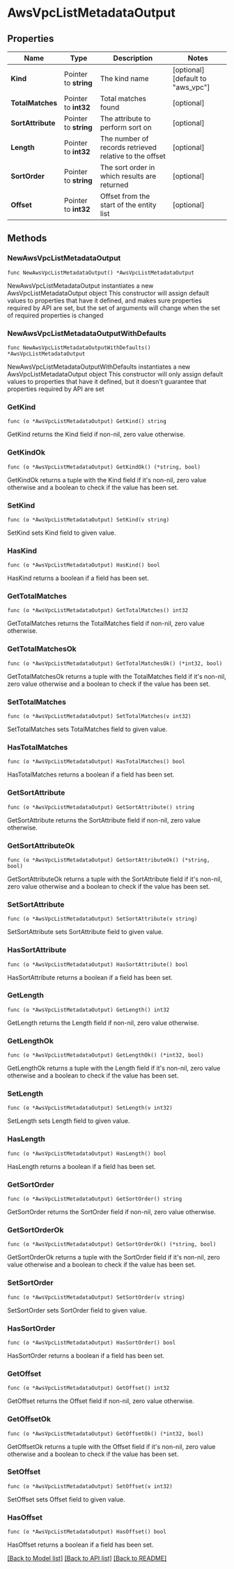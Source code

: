 # AwsVpcListMetadataOutput

## Properties

Name | Type | Description | Notes
------------ | ------------- | ------------- | -------------
**Kind** | Pointer to **string** | The kind name | [optional] [default to "aws_vpc"]
**TotalMatches** | Pointer to **int32** | Total matches found | [optional] 
**SortAttribute** | Pointer to **string** | The attribute to perform sort on | [optional] 
**Length** | Pointer to **int32** | The number of records retrieved relative to the offset | [optional] 
**SortOrder** | Pointer to **string** | The sort order in which results are returned | [optional] 
**Offset** | Pointer to **int32** | Offset from the start of the entity list | [optional] 

## Methods

### NewAwsVpcListMetadataOutput

`func NewAwsVpcListMetadataOutput() *AwsVpcListMetadataOutput`

NewAwsVpcListMetadataOutput instantiates a new AwsVpcListMetadataOutput object
This constructor will assign default values to properties that have it defined,
and makes sure properties required by API are set, but the set of arguments
will change when the set of required properties is changed

### NewAwsVpcListMetadataOutputWithDefaults

`func NewAwsVpcListMetadataOutputWithDefaults() *AwsVpcListMetadataOutput`

NewAwsVpcListMetadataOutputWithDefaults instantiates a new AwsVpcListMetadataOutput object
This constructor will only assign default values to properties that have it defined,
but it doesn't guarantee that properties required by API are set

### GetKind

`func (o *AwsVpcListMetadataOutput) GetKind() string`

GetKind returns the Kind field if non-nil, zero value otherwise.

### GetKindOk

`func (o *AwsVpcListMetadataOutput) GetKindOk() (*string, bool)`

GetKindOk returns a tuple with the Kind field if it's non-nil, zero value otherwise
and a boolean to check if the value has been set.

### SetKind

`func (o *AwsVpcListMetadataOutput) SetKind(v string)`

SetKind sets Kind field to given value.

### HasKind

`func (o *AwsVpcListMetadataOutput) HasKind() bool`

HasKind returns a boolean if a field has been set.

### GetTotalMatches

`func (o *AwsVpcListMetadataOutput) GetTotalMatches() int32`

GetTotalMatches returns the TotalMatches field if non-nil, zero value otherwise.

### GetTotalMatchesOk

`func (o *AwsVpcListMetadataOutput) GetTotalMatchesOk() (*int32, bool)`

GetTotalMatchesOk returns a tuple with the TotalMatches field if it's non-nil, zero value otherwise
and a boolean to check if the value has been set.

### SetTotalMatches

`func (o *AwsVpcListMetadataOutput) SetTotalMatches(v int32)`

SetTotalMatches sets TotalMatches field to given value.

### HasTotalMatches

`func (o *AwsVpcListMetadataOutput) HasTotalMatches() bool`

HasTotalMatches returns a boolean if a field has been set.

### GetSortAttribute

`func (o *AwsVpcListMetadataOutput) GetSortAttribute() string`

GetSortAttribute returns the SortAttribute field if non-nil, zero value otherwise.

### GetSortAttributeOk

`func (o *AwsVpcListMetadataOutput) GetSortAttributeOk() (*string, bool)`

GetSortAttributeOk returns a tuple with the SortAttribute field if it's non-nil, zero value otherwise
and a boolean to check if the value has been set.

### SetSortAttribute

`func (o *AwsVpcListMetadataOutput) SetSortAttribute(v string)`

SetSortAttribute sets SortAttribute field to given value.

### HasSortAttribute

`func (o *AwsVpcListMetadataOutput) HasSortAttribute() bool`

HasSortAttribute returns a boolean if a field has been set.

### GetLength

`func (o *AwsVpcListMetadataOutput) GetLength() int32`

GetLength returns the Length field if non-nil, zero value otherwise.

### GetLengthOk

`func (o *AwsVpcListMetadataOutput) GetLengthOk() (*int32, bool)`

GetLengthOk returns a tuple with the Length field if it's non-nil, zero value otherwise
and a boolean to check if the value has been set.

### SetLength

`func (o *AwsVpcListMetadataOutput) SetLength(v int32)`

SetLength sets Length field to given value.

### HasLength

`func (o *AwsVpcListMetadataOutput) HasLength() bool`

HasLength returns a boolean if a field has been set.

### GetSortOrder

`func (o *AwsVpcListMetadataOutput) GetSortOrder() string`

GetSortOrder returns the SortOrder field if non-nil, zero value otherwise.

### GetSortOrderOk

`func (o *AwsVpcListMetadataOutput) GetSortOrderOk() (*string, bool)`

GetSortOrderOk returns a tuple with the SortOrder field if it's non-nil, zero value otherwise
and a boolean to check if the value has been set.

### SetSortOrder

`func (o *AwsVpcListMetadataOutput) SetSortOrder(v string)`

SetSortOrder sets SortOrder field to given value.

### HasSortOrder

`func (o *AwsVpcListMetadataOutput) HasSortOrder() bool`

HasSortOrder returns a boolean if a field has been set.

### GetOffset

`func (o *AwsVpcListMetadataOutput) GetOffset() int32`

GetOffset returns the Offset field if non-nil, zero value otherwise.

### GetOffsetOk

`func (o *AwsVpcListMetadataOutput) GetOffsetOk() (*int32, bool)`

GetOffsetOk returns a tuple with the Offset field if it's non-nil, zero value otherwise
and a boolean to check if the value has been set.

### SetOffset

`func (o *AwsVpcListMetadataOutput) SetOffset(v int32)`

SetOffset sets Offset field to given value.

### HasOffset

`func (o *AwsVpcListMetadataOutput) HasOffset() bool`

HasOffset returns a boolean if a field has been set.


[[Back to Model list]](../README.md#documentation-for-models) [[Back to API list]](../README.md#documentation-for-api-endpoints) [[Back to README]](../README.md)


